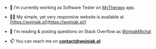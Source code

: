 - 🔭 I’m currently working as Software Tester on [MyTherapy](https://www.mytherapyapp.com/) app.

- 👨‍💻 My simple, yet very responsive website is available at [https://wojniak.pl](https://wojniak.pl/)

- 📝 I'm reading & posting questions on Stack Overflow as [WojniakMichal](https://stackoverflow.com/users/13998421/micha%c5%82-wojniak?tab=profile)

- 📫 You can reach me on **contact@wojniak.pl**
